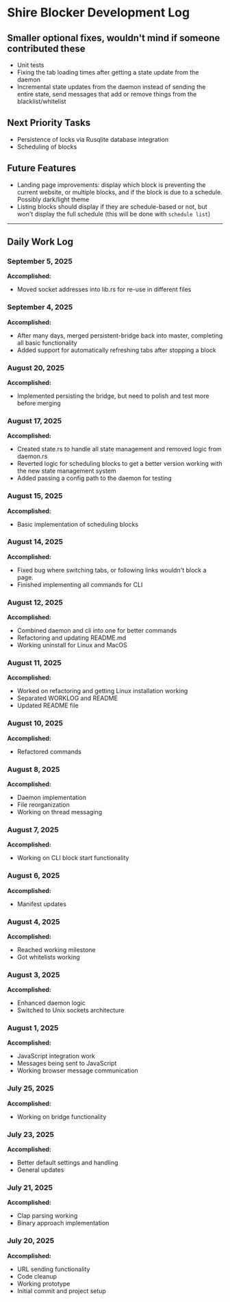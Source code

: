 # Shire Blocker Development Log

## Smaller optional fixes, wouldn't mind if someone contributed these
- Unit tests
- Fixing the tab loading times after getting a state update from the daemon
- Incremental state updates from the daemon instead of sending the entire state, send messages that add or remove things from the blacklist/whitelist

## Next Priority Tasks
- Persistence of locks via Rusqlite database integration
- Scheduling of blocks

## Future Features
- Landing page improvements: display which block is preventing the current website, or multiple blocks, and if the block is due to a schedule. Possibly dark/light theme
- Listing blocks should display if they are schedule-based or not, but won't display the full schedule (this will be done with `schedule list`)

---

## Daily Work Log

### September 5, 2025
**Accomplished:**
- Moved socket addresses into lib.rs for re-use in different files

### September 4, 2025
**Accomplished:**
- After many days, merged persistent-bridge back into master, completing all basic functionality
- Added support for automatically refreshing tabs after stopping a block

### August 20, 2025
**Accomplished:**
- Implemented persisting the bridge, but need to polish and test more before merging

### August 17, 2025
**Accomplished:**
- Created state.rs to handle all state management and removed logic from daemon.rs
- Reverted logic for scheduling blocks to get a better version working with the new state management system
- Added passing a config path to the daemon for testing

### August 15, 2025
**Accomplished:**
- Basic implementation of scheduling blocks

### August 14, 2025
**Accomplished:**
- Fixed bug where switching tabs, or following links wouldn't block a page.
- Finished implementing all commands for CLI

### August 12, 2025
**Accomplished:**
- Combined daemon and cli into one for better commands 
- Refactoring and updating README.md 
- Working uninstall for Linux and MacOS

### August 11, 2025
**Accomplished:**
- Worked on refactoring and getting Linux installation working
- Separated WORKLOG and README
- Updated README file

### August 10, 2025
**Accomplished:**
- Refactored commands 

### August 8, 2025
**Accomplished:**
- Daemon implementation 
- File reorganization 
- Working on thread messaging 

### August 7, 2025
**Accomplished:**
- Working on CLI block start functionality 

### August 6, 2025
**Accomplished:**
- Manifest updates 

### August 4, 2025
**Accomplished:**
- Reached working milestone 
- Got whitelists working 

### August 3, 2025
**Accomplished:**
- Enhanced daemon logic 
- Switched to Unix sockets architecture 

### August 1, 2025
**Accomplished:**
- JavaScript integration work 
- Messages being sent to JavaScript 
- Working browser message communication 

### July 25, 2025
**Accomplished:**
- Working on bridge functionality 

### July 23, 2025
**Accomplished:**
- Better default settings and handling 
- General updates 

### July 21, 2025
**Accomplished:**
- Clap parsing working 
- Binary approach implementation 

### July 20, 2025
**Accomplished:**
- URL sending functionality 
- Code cleanup 
- Working prototype 
- Initial commit and project setup 
